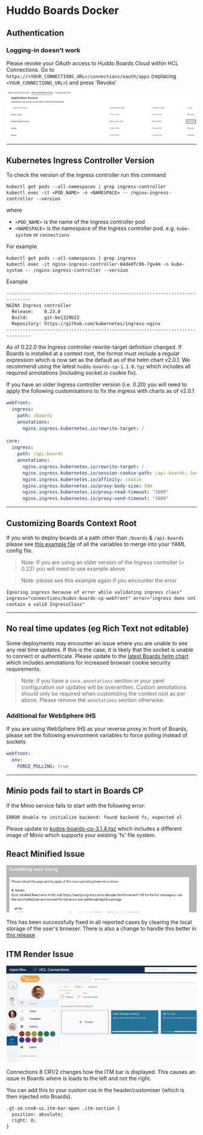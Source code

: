 # Huddo Boards Docker

## Authentication

### Logging-in doesn't work

Please revoke your OAuth access to Huddo Boards Cloud within HCL Connections.
Go to `https://<YOUR_CONNECTIONS_URL>/connections/oauth/apps` (replacing `<YOUR_CONNECTIONS_URL>`) and press 'Revoke'

![Application Access](/assets/connections/application-access.png)

---

## Kubernetes Ingress Controller Version

To check the version of the ingress controller run this command

    kubectl get pods --all-namespaces | grep ingress-controller
    kubectl exec -it <POD_NAME> -n <NAMESPACE> -- /nginx-ingress-controller --version

where

- `<POD_NAME>` is the name of the Ingress controller pod
- `<NAMESPACE>` is the namespace of the Ingress controller pod. e.g. `kube-system` or `connections`

For example

    kubectl get pods --all-namespaces | grep ingress
    kubectl exec -it nginx-ingress-controller-84d4dfc9b-7gv4m -n kube-system -- /nginx-ingress-controller --version

Example

    -------------------------------------------------------------------------------
    NGINX Ingress controller
      Release:    0.23.0
      Build:      git-be1329b22
      Repository: https://github.com/kubernetes/ingress-nginx
    -------------------------------------------------------------------------------

As of 0.22.0 the Ingress controller rewrite-target definition changed. If Boards is installed at a context root, the format must include a regular expression which is now set as the default as of the helm chart v2.0.1.  We recommend using the latest `huddo-boards-cp-1.1.0.tgz` which includes all required annotations (including socket.io cookie fix).

If you have an older Ingress controller version (i.e. 0.20) you will need to apply the following customisations to fix the ingress with charts as of v2.0.1

```yaml
webfront:
  ingress:
    path: /boards
    annotations:
      nginx.ingress.kubernetes.io/rewrite-target: /

core:
  ingress:
    path: /api-boards
    annotations:
      nginx.ingress.kubernetes.io/rewrite-target: /
      nginx.ingress.kubernetes.io/session-cookie-path: /api-boards; Secure
      nginx.ingress.kubernetes.io/affinity: cookie
      nginx.ingress.kubernetes.io/proxy-body-size: 50m
      nginx.ingress.kubernetes.io/proxy-read-timeout: "3600"
      nginx.ingress.kubernetes.io/proxy-send-timeout: "3600"
```

---

## Customizing Boards Context Root

If you wish to deploy boards at a path other than `/boards` & `/api-boards` please see [this example file](/assets/config/kubernetes/custom-context-root.yaml) of all the variables to merge into your YAML config file. 

> Note: If you are using an older version of the Ingress controller (< 0.22) you will need to use example above

> Note: please see this example again if you encounter the error 
    
    Ignoring ingress because of error while validating ingress class" ingress="connections/kudos-boards-cp-webfront" error="ingress does not contain a valid IngressClass"

---

## No real time updates (eg Rich Text not editable)

Some deployments may encounter an issue where you are unable to see any real time updates.  If this is the case, it is likely that the socket is unable to connect or authenticate. Please update to the [latest Boards helm chart](../helm-charts.md) which includes annotations for increased browser cookie security requirements.

> Note: if you have a `core.annotations` section in your yaml configuration our updates will be overwritten. Custom annotations should only be required when customizing the context root as per above. Please remove the `annotations` section otherwise.


### Additional for WebSphere IHS

If you are using WebSphere IHS as your reverse proxy in front of Boards, please set the following environment variables to force polling instead of sockets

```yaml
webfront:
  env:
    FORCE_POLLING: true
```

---

## Minio pods fail to start in Boards CP

If the Minio service fails to start with the following error:

    ERROR Unable to initialize backend: found backend fs, expected xl

Please update to [kudos-boards-cp-3.1.4.tgz](/assets/config/kubernetes/kudos-boards-cp-3.1.4.tgz) which includes a different image of Minio which supports your existing 'fs' file system.

## React Minified Issue

![ReactMinifiedError](/assets/boards/react-minified-issue.png)

This has been successfully fixed in all reported cases by clearing the local storage of the user's browser. There is also a change to handle this better in [this release](../releases.md#2022-12-15)

## ITM Render Issue

![ITMRenderIssue](/assets/boards/cp/ITM-Issue.jpeg)

Connections 8 CR1/2 changes how the ITM bar is displayed. This causes an issue in Boards where is loads to the left and not the right.

You can add this to your custom css in the header/customiser (which is then injected into Boards).

    .gt-sm.cnx8-ui.itm-bar-open .itm-section {
      position: absolute;
      right: 0;
    }